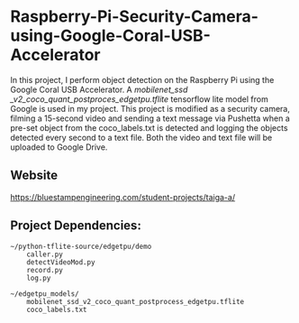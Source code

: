 # Raspberry-Pi-Security-Camera-using-Google-Coral-USB-Accelerator

In this project, I perform object detection on the
Raspberry Pi using the Google Coral USB Accelerator. A *mobilenet_ssd
_v2_coco_quant_postproces_edgetpu.tflite* tensorflow lite model from
Google is used in my project. This project is modified as a security
camera, filming a 15-second video and sending a text message via Pushetta
when a pre-set object from the coco_labels.txt is detected and logging
the objects detected every second to a text file. Both the video and 
text file will be uploaded to Google Drive. 
	
## Website
https://bluestampengineering.com/student-projects/taiga-a/
	
## Project Dependencies:

	~/python-tflite-source/edgetpu/demo
		caller.py
		detectVideoMod.py
		record.py
		log.py
		
	~/edgetpu_models/
		mobilenet_ssd_v2_coco_quant_postprocess_edgetpu.tflite
		coco_labels.txt
